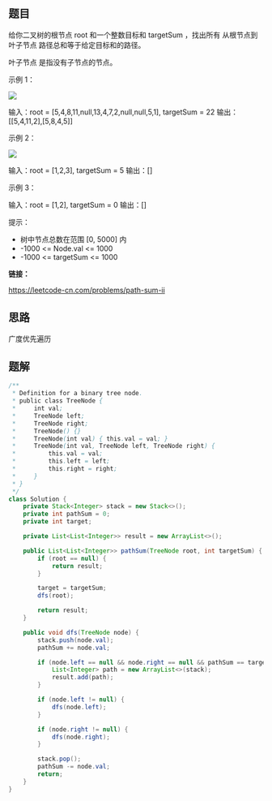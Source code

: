 ## 题目

给你二叉树的根节点 root 和一个整数目标和 targetSum ，找出所有 从根节点到叶子节点 路径总和等于给定目标和的路径。

叶子节点 是指没有子节点的节点。

 

示例 1：

![](https://assets.leetcode.com/uploads/2021/01/18/pathsumii1.jpg)

输入：root = [5,4,8,11,null,13,4,7,2,null,null,5,1], targetSum = 22
输出：[[5,4,11,2],[5,8,4,5]]

示例 2：

![](https://assets.leetcode.com/uploads/2021/01/18/pathsum2.jpg)

输入：root = [1,2,3], targetSum = 5
输出：[]

示例 3：

输入：root = [1,2], targetSum = 0
输出：[]


提示：

* 树中节点总数在范围 [0, 5000] 内
* -1000 <= Node.val <= 1000
* -1000 <= targetSum <= 1000

**链接：**

https://leetcode-cn.com/problems/path-sum-ii

## 思路

广度优先遍历

## 题解



```java
/**
 * Definition for a binary tree node.
 * public class TreeNode {
 *     int val;
 *     TreeNode left;
 *     TreeNode right;
 *     TreeNode() {}
 *     TreeNode(int val) { this.val = val; }
 *     TreeNode(int val, TreeNode left, TreeNode right) {
 *         this.val = val;
 *         this.left = left;
 *         this.right = right;
 *     }
 * }
 */
class Solution {
    private Stack<Integer> stack = new Stack<>();
    private int pathSum = 0;
    private int target;

    private List<List<Integer>> result = new ArrayList<>();

    public List<List<Integer>> pathSum(TreeNode root, int targetSum) {
        if (root == null) {
            return result;
        }

        target = targetSum;
        dfs(root);

        return result;
    }

    public void dfs(TreeNode node) {
        stack.push(node.val);
        pathSum += node.val;

        if (node.left == null && node.right == null && pathSum == target) {
            List<Integer> path = new ArrayList<>(stack);
            result.add(path);
        }

        if (node.left != null) {
            dfs(node.left);
        }

        if (node.right != null) {
            dfs(node.right);
        }

        stack.pop();
        pathSum -= node.val;
        return;
    }
}
```

